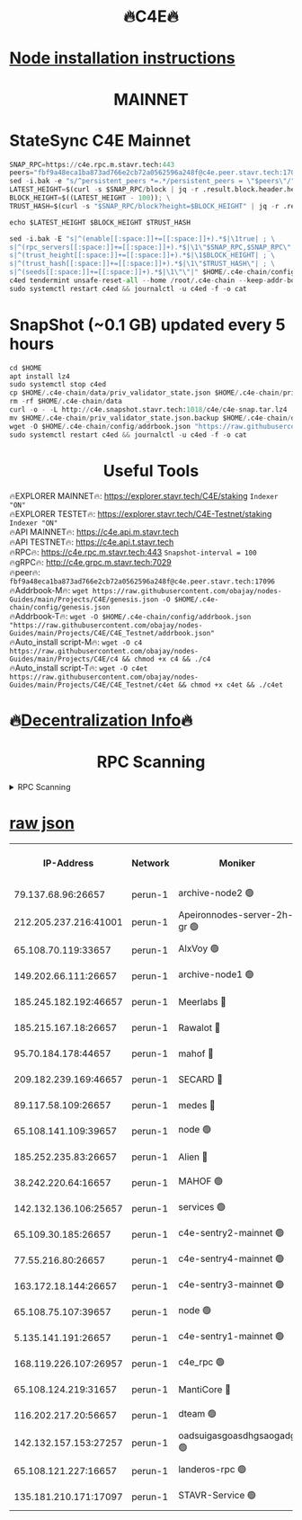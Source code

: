<h1 align="center"> 🔥C4E🔥</h1>

[Node installation instructions](https://github.com/obajay/nodes-Guides/tree/main/Projects/C4E)
=

<h1 align="center"> MAINNET</h1>

# StateSync C4E Mainnet
```python
SNAP_RPC=https://c4e.rpc.m.stavr.tech:443
peers="fbf9a48eca1ba873ad766e2cb72a0562596a248f@c4e.peer.stavr.tech:17096"
sed -i.bak -e "s/^persistent_peers *=.*/persistent_peers = \"$peers\"/" $HOME/.c4e-chain/config/config.toml
LATEST_HEIGHT=$(curl -s $SNAP_RPC/block | jq -r .result.block.header.height); \
BLOCK_HEIGHT=$((LATEST_HEIGHT - 100)); \
TRUST_HASH=$(curl -s "$SNAP_RPC/block?height=$BLOCK_HEIGHT" | jq -r .result.block_id.hash)

echo $LATEST_HEIGHT $BLOCK_HEIGHT $TRUST_HASH

sed -i.bak -E "s|^(enable[[:space:]]+=[[:space:]]+).*$|\1true| ; \
s|^(rpc_servers[[:space:]]+=[[:space:]]+).*$|\1\"$SNAP_RPC,$SNAP_RPC\"| ; \
s|^(trust_height[[:space:]]+=[[:space:]]+).*$|\1$BLOCK_HEIGHT| ; \
s|^(trust_hash[[:space:]]+=[[:space:]]+).*$|\1\"$TRUST_HASH\"| ; \
s|^(seeds[[:space:]]+=[[:space:]]+).*$|\1\"\"|" $HOME/.c4e-chain/config/config.toml
c4ed tendermint unsafe-reset-all --home /root/.c4e-chain --keep-addr-book
sudo systemctl restart c4ed && journalctl -u c4ed -f -o cat
```
# SnapShot (~0.1 GB) updated every 5 hours
```python
cd $HOME
apt install lz4
sudo systemctl stop c4ed
cp $HOME/.c4e-chain/data/priv_validator_state.json $HOME/.c4e-chain/priv_validator_state.json.backup
rm -rf $HOME/.c4e-chain/data
curl -o - -L http://c4e.snapshot.stavr.tech:1018/c4e/c4e-snap.tar.lz4 | lz4 -c -d - | tar -x -C $HOME/.c4e-chain --strip-components 2
mv $HOME/.c4e-chain/priv_validator_state.json.backup $HOME/.c4e-chain/data/priv_validator_state.json
wget -O $HOME/.c4e-chain/config/addrbook.json "https://raw.githubusercontent.com/obajay/nodes-Guides/main/Projects/C4E/addrbook.json"
sudo systemctl restart c4ed && journalctl -u c4ed -f -o cat
```
 <h1 align="center"> Useful Tools</h1>

🔥EXPLORER MAINNET🔥:  https://explorer.stavr.tech/C4E/staking            `Indexer "ON"` \
🔥EXPLORER TESTET🔥:   https://explorer.stavr.tech/C4E-Testnet/staking     `Indexer "ON"` \
🔥API MAINNET🔥:       https://c4e.api.m.stavr.tech \
🔥API TESTNET🔥:       https://c4e.api.t.stavr.tech \
🔥RPC🔥:               https://c4e.rpc.m.stavr.tech:443                  `Snapshot-interval = 100` \
🔥gRPC🔥:              http://c4e.grpc.m.stavr.tech:7029 \
🔥peer🔥:              `fbf9a48eca1ba873ad766e2cb72a0562596a248f@c4e.peer.stavr.tech:17096` \
🔥Addrbook-M🔥:    ```wget https://raw.githubusercontent.com/obajay/nodes-Guides/main/Projects/C4E/genesis.json -O $HOME/.c4e-chain/config/genesis.json``` \
🔥Addrbook-T🔥:    ```wget -O $HOME/.c4e-chain/config/addrbook.json "https://raw.githubusercontent.com/obajay/nodes-Guides/main/Projects/C4E/C4E_Testnet/addrbook.json"``` \
🔥Auto_install script-M🔥: ```wget -O c4 https://raw.githubusercontent.com/obajay/nodes-Guides/main/Projects/C4E/c4 && chmod +x c4 && ./c4``` \
🔥Auto_install script-T🔥: ```wget -O c4et https://raw.githubusercontent.com/obajay/nodes-Guides/main/Projects/C4E/C4E_Testnet/c4et && chmod +x c4et && ./c4et```

🔥[Decentralization Info](https://github.com/obajay/StateSync-snapshots/tree/main/Projects/C4E/Decentralization)🔥
=

<h1 align="center"> RPC Scanning</h1>

<details>
<summary>RPC Scanning</summary>

<h2 align="center"> We scan nodes in real time every 4 hours. And we provide the final result of RPC endpoints.
We cannot influence the operation of these nodes in any way. </h2>


```python
If Voting Power is higher than 0 --> then the Node is a validator of the network and may be subject to attack and be a potential threat to the chain.
```
```python
We marked such validators with a red symbol
```

</details>

[raw json](https://rpc-check.c4e.stavr.tech/c4e/rpc-c4e-result.json)
=



<table><tr><th>IP-Address</th><th>Network</th><th>Moniker</th><th>Latest Block Height</th><th>Earliest Block Height</th><th>Catching Up</th><th>Tx Index</th><th>Voting Power</th><th>Scan Time</th></tr><tr><td>79.137.68.96:26657</td><td>perun-1</td><td>archive-node2 🟢</td><td>7592750</td><td>1</td><td>False</td><td>on</td><td>0</td><td>2024-03-15T05:56:21.899402396UTC</td></tr><tr><td>212.205.237.216:41001</td><td>perun-1</td><td>Apeironnodes-server-2h-gr 🟢</td><td>1634190</td><td>1</td><td>False</td><td>on</td><td>0</td><td>2024-03-15T05:56:24.664971358UTC</td></tr><tr><td>65.108.70.119:33657</td><td>perun-1</td><td>AlxVoy 🟢</td><td>7592752</td><td>1</td><td>False</td><td>on</td><td>0</td><td>2024-03-15T05:56:36.416603629UTC</td></tr><tr><td>149.202.66.111:26657</td><td>perun-1</td><td>archive-node1 🟢</td><td>7592754</td><td>1</td><td>False</td><td>on</td><td>0</td><td>2024-03-15T05:56:50.538058685UTC</td></tr><tr><td>185.245.182.192:46657</td><td>perun-1</td><td>Meerlabs 🔴</td><td>7592755</td><td>1051501</td><td>False</td><td>on</td><td>344615</td><td>2024-03-15T05:56:55.613596396UTC</td></tr><tr><td>185.215.167.18:26657</td><td>perun-1</td><td>Rawalot 🔴</td><td>7592757</td><td>1090501</td><td>False</td><td>on</td><td>450091</td><td>2024-03-15T05:57:06.664483916UTC</td></tr><tr><td>95.70.184.178:44657</td><td>perun-1</td><td>mahof 🔴</td><td>7592752</td><td>2342001</td><td>False</td><td>off</td><td>1356400</td><td>2024-03-15T05:56:35.798773306UTC</td></tr><tr><td>209.182.239.169:46657</td><td>perun-1</td><td>SECARD 🔴</td><td>7592754</td><td>2616101</td><td>False</td><td>off</td><td>749308</td><td>2024-03-15T05:56:47.948702193UTC</td></tr><tr><td>89.117.58.109:26657</td><td>perun-1</td><td>medes 🔴</td><td>7592756</td><td>2826001</td><td>False</td><td>off</td><td>891025</td><td>2024-03-15T05:57:02.288865357UTC</td></tr><tr><td>65.108.141.109:39657</td><td>perun-1</td><td>node 🟢</td><td>7592750</td><td>5303301</td><td>False</td><td>on</td><td>0</td><td>2024-03-15T05:56:24.255757005UTC</td></tr><tr><td>185.252.235.83:26657</td><td>perun-1</td><td>Alien 🔴</td><td>7592754</td><td>6502501</td><td>False</td><td>on</td><td>648215</td><td>2024-03-15T05:56:50.802189574UTC</td></tr><tr><td>38.242.220.64:16657</td><td>perun-1</td><td>MAHOF 🟢</td><td>7592754</td><td>6885501</td><td>False</td><td>on</td><td>0</td><td>2024-03-15T05:56:48.252596298UTC</td></tr><tr><td>142.132.136.106:25657</td><td>perun-1</td><td>services 🟢</td><td>7592752</td><td>7012001</td><td>False</td><td>on</td><td>0</td><td>2024-03-15T05:56:38.969203524UTC</td></tr><tr><td>65.109.30.185:26657</td><td>perun-1</td><td>c4e-sentry2-mainnet 🟢</td><td>7592755</td><td>7284001</td><td>False</td><td>on</td><td>0</td><td>2024-03-15T05:56:55.316710369UTC</td></tr><tr><td>77.55.216.80:26657</td><td>perun-1</td><td>c4e-sentry4-mainnet 🟢</td><td>7592752</td><td>7297001</td><td>False</td><td>on</td><td>0</td><td>2024-03-15T05:56:36.134814931UTC</td></tr><tr><td>163.172.18.144:26657</td><td>perun-1</td><td>c4e-sentry3-mainnet 🟢</td><td>7592755</td><td>7297001</td><td>False</td><td>on</td><td>0</td><td>2024-03-15T05:56:55.887266008UTC</td></tr><tr><td>65.108.75.107:39657</td><td>perun-1</td><td>node 🟢</td><td>7592752</td><td>7300001</td><td>False</td><td>on</td><td>0</td><td>2024-03-15T05:56:39.264753540UTC</td></tr><tr><td>5.135.141.191:26657</td><td>perun-1</td><td>c4e-sentry1-mainnet 🟢</td><td>7592749</td><td>7300501</td><td>False</td><td>on</td><td>0</td><td>2024-03-15T05:56:21.058484395UTC</td></tr><tr><td>168.119.226.107:26957</td><td>perun-1</td><td>c4e_rpc 🟢</td><td>7592751</td><td>7492751</td><td>False</td><td>on</td><td>0</td><td>2024-03-15T05:56:28.959249472UTC</td></tr><tr><td>65.108.124.219:31657</td><td>perun-1</td><td>MantiCore 🔴</td><td>7592752</td><td>7492752</td><td>False</td><td>off</td><td>729882</td><td>2024-03-15T05:56:35.363325390UTC</td></tr><tr><td>116.202.217.20:56657</td><td>perun-1</td><td>dteam 🟢</td><td>7592750</td><td>7511001</td><td>False</td><td>on</td><td>0</td><td>2024-03-15T05:56:21.581268469UTC</td></tr><tr><td>142.132.157.153:27257</td><td>perun-1</td><td>oadsuigasgoasdhgsaogadg 🟢</td><td>7592749</td><td>7574001</td><td>False</td><td>on</td><td>0</td><td>2024-03-15T05:56:18.753068728UTC</td></tr><tr><td>65.108.121.227:16657</td><td>perun-1</td><td>landeros-rpc 🟢</td><td>7592749</td><td>7590001</td><td>False</td><td>on</td><td>0</td><td>2024-03-15T05:56:21.366270714UTC</td></tr><tr><td>135.181.210.171:17097</td><td>perun-1</td><td>STAVR-Service 🟢</td><td>7592753</td><td>7592001</td><td>False</td><td>on</td><td>0</td><td>2024-03-15T05:56:39.560503120UTC</td></tr></table>
